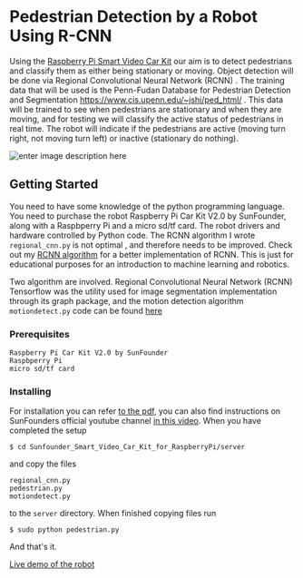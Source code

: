 # Pedestrian Detection by a Robot Using R-CNN

Using the [Raspberry Pi Smart Video Car Kit](https://www.sunfounder.com/smart-video-car-kit-for-raspberry-pi-black.html) our aim is to detect pedestrians and classify them as either being stationary or moving. Object detection will be done via Regional Convolutional Neural Network (RCNN) . The training data that will be used is the Penn-Fudan Database for Pedestrian Detection and Segmentation https://www.cis.upenn.edu/~jshi/ped_html/ . This data will be trained to see when pedestrians are stationary and when they are moving, and for testing we will classify the active status of pedestrians in real time. The robot will indicate if the pedestrians are active (moving turn right, not moving turn left) or inactive (stationary do nothing).

![enter image description here](https://i.postimg.cc/GpWfWdvJ/rasp-car.jpg)

## Getting Started

You need to have some knowledge of the python programming language. You need to purchase the robot Raspberry Pi Car Kit V2.0 by SunFounder, along with a Raspbperry Pi and a micro sd/tf card.  The robot drivers and hardware controlled by Python code. The RCNN algorithm I wrote `regional_cnn.py` is not optimal , and therefore needs to be improved. Check out my [RCNN algorithm](https://github.com/Crisp3333/cnn-algorithm) for a better implementation of RCNN. This is just for educational purposes for an introduction to machine learning and robotics.

Two algorithm are involved. Regional Convolutional Neural Network (RCNN) Tensorflow was the utility used for image segmentation implementation through its graph package, and the motion detection algorithm `motiondetect.py` code can be found [here]( [http://www.steinm.com/blog/motion-detection-webcam-python-opencv-differential-images/])


### Prerequisites
```
Raspberry Pi Car Kit V2.0 by SunFounder
Raspbperry Pi
micro sd/tf card
```

### Installing

For installation you can refer [to the pdf](https://www.sunfounder.com/learn/download/UGlDYXItU19Vc2VyX01hbnVhbC5wZGY=/dispi), you can also find instructions on SunFounders official youtube channel [in this video]([https://www.youtube.com/watch?v=ZCYaufyU3XA](https://www.youtube.com/watch?v=ZCYaufyU3XA)). 
When you have completed the setup
```
$ cd Sunfounder_Smart_Video_Car_Kit_for_RaspberryPi/server
```
and copy the files 
```
regional_cnn.py
pedestrian.py
motiondetect.py
```
to the `server` directory. When finished copying files run 
```
$ sudo python pedestrian.py
```
And that's it.

 [Live demo of the robot](https://www.youtube.com/watch?v=PIpQVAPMn0U)
